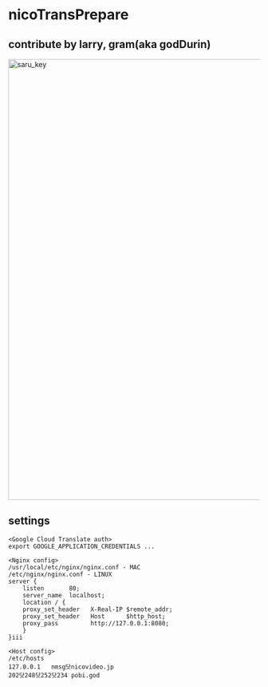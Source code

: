 # nicoTransPrepare

## contribute by larry, gram(aka godDurin)

<img width="882" alt="saru_key" src="https://user-images.githubusercontent.com/25028828/44003138-1cf4c94a-9e89-11e8-82dd-92fcb809a71c.png">

## settings 

```
<Google Cloud Translate auth>
export GOOGLE_APPLICATION_CREDENTIALS ...

<Nginx config>
/usr/local/etc/nginx/nginx.conf - MAC
/etc/nginx/nginx.conf - LINUX
server {
    listen       80;
    server_name  localhost;
    location / {
    proxy_set_header   X-Real-IP $remote_addr;
    proxy_set_header   Host      $http_host;
    proxy_pass         http://127.0.0.1:8080;
    }
}iii

<Host config>
/etc/hosts
127.0.0.1   nmsg닷nicovideo.jp
202닷248닷252닷234 pobi.god

```

